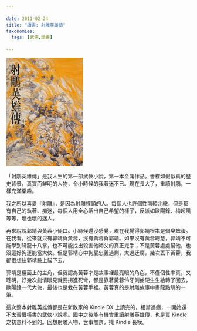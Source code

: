 ```yaml
---

date: 2011-02-24
title: "讀書: 射雕英雄傳"
taxonomies:
  tags: [武俠,讀書]

---
```

![射雕英雄傳"](/img/book/shooting-eagle-hero.jpg#book)

「射鵰英雄傳」是我人生的第一部武俠小說，第一本金庸作品。書裡如假似真的歷史背景，真實而鮮明的人物，令小時候的我著迷不已。現在長大了，重讀射鵰，一樣充滿樂趣。

我之所以喜愛『射雕』，是因為射雕裡頭的人。每個人也許個性南轅北轍，但是都有自己的執著、痴迷，每個人用全心活出自己希望的樣子，反派如歐陽鋒、梅超風等等，壞也壞的迷人。

再來說說郭靖與黃蓉小倆口。小時候還沒感覺，現在我覺得郭靖根本是個臭笨蛋。在我看，從來就只有郭靖負黃蓉，沒有黃蓉負郭靖。如果沒有黃蓉聰慧，郭靖不可能學到降龍十八掌，也不可能找出殺害他師父的真正兇手；不是黃蓉處處幫他，也沒這好狗運能當大俠。但是郭靖心中狗屁忠義過剩，太過迂腐，幾次丟下黃蓉，我都很想往郭靖臉上貓下去。

郭靖是檯面上的主角，但我認為黃蓉才是故事裡最亮眼的角色，不僅個性率真，又聰明，好幾次劇情眼見就要拐進死彎，都是靠著黃蓉伶牙俐齒硬生生給轉了回去，歐陽鋒一代大俠，最後也是栽在黃蓉手裡。黃蓉真的是射雕故事中畫龍點睛的一筆。

這次整本射雕英雄傳都是在新敗家的 Kindle DX 上讀完的，相當過癮，一開始還不太習慣橫書的武俠小說呢。國中之後能有機會重讀射雕英雄傳，也是買 Kindle 之初意料不到的。回想射雕人物，世事無奈，掩 Kindle 長嘆。

